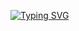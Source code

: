 
[![Typing SVG](https://readme-typing-svg.demolab.com?font=Kanit&weight=500&size=35&duration=2500&pause=4000&color=0069D4&center=true&vCenter=true&width=435&lines=Hello%2C+my+name+is+Rafael+Pim!+:29%)](https://git.io/typing-svg)
